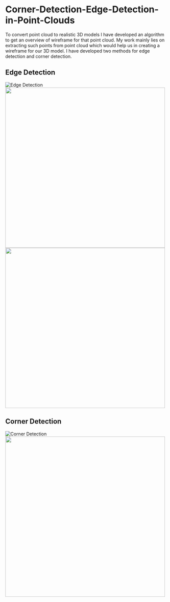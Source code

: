 # Corner-Detection-Edge-Detection-in-Point-Clouds
To convert point cloud to realistic 3D models I have developed an algorithm to get an overview of wireframe for that point cloud. My work mainly lies on extracting such points from point cloud which would help us in creating a wireframe for our 3D model. 
I have developed two methods for edge detection and corner detection.

## Edge Detection
![Edge Detection](https://github.com/deepgoyal19/Corner-Detection-Edge-Detection-and-Surface-Reconstruction-in-Point-Clouds/blob/main/Flowcharts/edgedetection.PNG)
<img src="https://github.com/deepgoyal19/Corner-Detection-Edge-Detection-and-Surface-Reconstruction-in-Point-Clouds/blob/main/Flowcharts/edgestats.png" width="500" height="500">
<img src="https://github.com/deepgoyal19/Corner-Detection-Edge-Detection-and-Surface-Reconstruction-in-Point-Clouds/blob/main/Flowcharts/edgestats1.png" width="500" height="500">
## Corner Detection
![Corner Detection](https://github.com/deepgoyal19/Corner-Detection-Edge-Detection-and-Surface-Reconstruction-in-Point-Clouds/blob/main/Flowcharts/cornerdetection.PNG)
<img src="https://github.com/deepgoyal19/Corner-Detection-Edge-Detection-and-Surface-Reconstruction-in-Point-Clouds/blob/main/Flowcharts/cornerstats.png" width="500" height="500">
